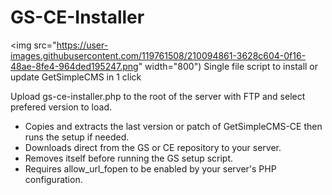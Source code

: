 # GS-CE-Installer
<img src="https://user-images.githubusercontent.com/119761508/210094861-3628c604-0f16-48ae-8fe4-964ded195247.png" width="800")
Single file script to install or update GetSimpleCMS in 1 click

Upload gs-ce-installer.php to the root of the server with FTP and select prefered version to load.

- Copies and extracts the last version or patch of GetSimpleCMS-CE then runs the setup if needed.
- Downloads direct from the GS or CE repository to your server.
- Removes itself before running the GS setup script.
- Requires allow_url_fopen to be enabled by your server's PHP configuration.
